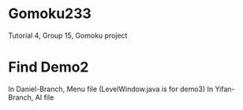 # Gomoku233
Tutorial 4, Group 15, Gomoku project

# Find Demo2
In Daniel-Branch, Menu file (LevelWindow.java is for demo3)
In Yifan-Branch, AI file
